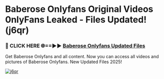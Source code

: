 # Baberose Onlyfans Original Videos 0nlyFans Leaked - Files Updated! (j6qr)

<h3>🔴 CLICK HERE 🌐==►► <a href="https://tinyurl.com/ehrbuxhb" rel="nofollow">Baberose Onlyfans Updated Files</a></h3>

Get Baberose Onlyfans and all content. Now you can access all videos and pictures of Baberose Onlyfans. New Updated Files 2025!

[![j6qr](https://i.imgur.com/lVYEuWS.gif)](https://tinyurl.com/ehrbuxhb)
